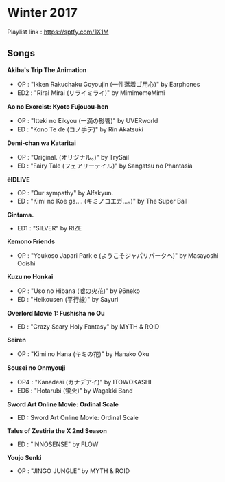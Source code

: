 # Winter 2017

Playlist link : https://sptfy.com/1X1M

## Songs

**Akiba's Trip The Animation**
* OP : "Ikken Rakuchaku Goyoujin (一件落着ゴ用心)" by Earphones
* ED2 : "Rirai Mirai (リライミライ)" by MimimemeMimi

**Ao no Exorcist: Kyoto Fujouou-hen**
* OP : "Itteki no Eikyou (一滴の影響)" by UVERworld
* ED : "Kono Te de (コノ手デ)" by Rin Akatsuki

**Demi-chan wa Kataritai**
* OP : "Original. (オリジナル。)" by TrySail
* ED : "Fairy Tale (フェアリーテイル)" by Sangatsu no Phantasia

**ēlDLIVE**
* OP : "Our sympathy" by Alfakyun.
* ED : "Kimi no Koe ga.... (キミノコエガ…。)" by The Super Ball

**Gintama.**
* ED1 : "SILVER" by RIZE

**Kemono Friends**
* OP : "Youkoso Japari Park e (ようこそジャパリパークへ)" by Masayoshi Ooishi

**Kuzu no Honkai**
* OP : "Uso no Hibana (嘘の火花)" by 96neko
* ED : "Heikousen (平行線)" by Sayuri

**Overlord Movie 1: Fushisha no Ou**
* ED : "Crazy Scary Holy Fantasy" by MYTH & ROID

**Seiren**
* OP : "Kimi no Hana (キミの花)" by Hanako Oku

**Sousei no Onmyouji**
* OP4 : "Kanadeai (カナデアイ)" by ITOWOKASHI
* ED6 : "Hotarubi (蛍火)" by Wagakki Band

**Sword Art Online Movie: Ordinal Scale**
* ED : Sword Art Online Movie: Ordinal Scale

**Tales of Zestiria the X 2nd Season**
* ED : "INNOSENSE" by FLOW

**Youjo Senki**
* OP : "JINGO JUNGLE" by MYTH & ROID
